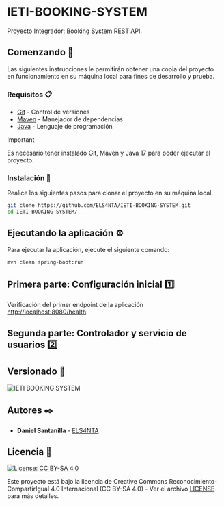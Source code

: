 # IETI-BOOKING-SYSTEM

Proyecto Integrador: Booking System REST API.

## Comenzando 🚀

Las siguientes instrucciones le permitirán obtener una copia del proyecto en funcionamiento en su máquina local para fines de desarrollo y prueba.

### Requisitos 📋

* [Git](https://git-scm.com/) - Control de versiones
* [Maven](https://maven.apache.org/) - Manejador de dependencias
* [Java](https://www.oracle.com/java/technologies/downloads/#java17) - Lenguaje de programación

> [!IMPORTANT]
> Es necesario tener instalado Git, Maven y Java 17 para poder ejecutar el proyecto.

### Instalación 🔧

Realice los siguientes pasos para clonar el proyecto en su máquina local.

```bash
git clone https://github.com/ELS4NTA/IETI-BOOKING-SYSTEM.git
cd IETI-BOOKING-SYSTEM/

```

## Ejecutando la aplicación ⚙️

Para ejecutar la aplicación, ejecute el siguiente comando:

```bash
mvn clean spring-boot:run

```

## Primera parte: Configuración inicial 1️⃣

Verificación del primer endpoint de la aplicación [http://localhost:8080/health](http://localhost:8080/health).


## Segunda parte: Controlador y servicio de usuarios 2️⃣


## Versionado 📌

  ![IETI BOOKING SYSTEM](https://img.shields.io/badge/IETI_BOOKING_SYSTEM-v1.0.0-blue)

## Autores ✒️

* **Daniel Santanilla** - [ELS4NTA](https://github.com/ELS4NTA)

## Licencia 📄

[![License: CC BY-SA 4.0](https://licensebuttons.net/l/by-sa/4.0/88x31.png)](https://creativecommons.org/licenses/by-sa/4.0/)

Este proyecto está bajo la licencia de Creative Commons Reconocimiento-CompartirIgual 4.0 Internacional (CC BY-SA 4.0) - Ver el archivo [LICENSE](LICENSE) para más detalles.
